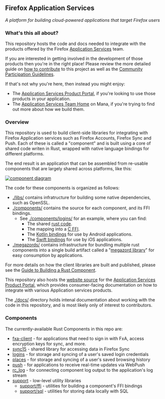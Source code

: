 ## Firefox Application Services

_A platform for building cloud-powered applications that target Firefox users_

### What's this all about?

This repository hosts the code and docs needed to integrate with the products offered by the Firefox
[Application Services](https://mana.mozilla.org/wiki/display/CLOUDSERVICES/Application+Services+Home)
team.

If you are interested in getting involved in the development of those products
then you're in the right place! Please review the more detailed guide on
[how to contribute](docs/contributing.md) to this project as well as
the [Community Participation Guidelines](https://www.mozilla.org/en-US/about/governance/policies/participation/).

If that's not why you're here, then instead you might enjoy:

* The [Application Services Product
  Portal](https://mozilla.github.io/application-services/), if you're looking to
  use those products in your application.
* The [Application Services Team Home](https://mana.mozilla.org/wiki/display/CLOUDSERVICES/Application+Services+Home)
  on Mana, if you're trying to find out more about how we build them.


### Overview

This repository is used to build client-side libraries for integrating with
Firefox Application services such as Firefox Accounts, Firefox Sync and Push.
Each of these is called a "component" and is built using a core of shared code
writen in Rust, wrapped with native language bindings for different platforms.

The end result is an application that can be assembled from re-usable components
that are largely shared across platforms, like this:

[![component diagram](https://docs.google.com/drawings/d/e/2PACX-1vTPOIIBsqvkWfecYOziEnv-hrkB9QbpZwcHyeyUB-p3-eP1w9L87vwnJMiGt-eO5r-K-XcHPl_YwjvU/pub?w=727&h=546)](https://docs.google.com/drawings/d/1WRv2AaOsutNdL8_E5UDsYg1sC6FKRJ9P0bBSoI7E19s/)

The code for these components is organized as follows:

* [./libs/](libs) contains infratructure for building some native dependencies,
  such as OpenSSL.
* [./components/](components) contains the source for each component, and its
  FFI bindings.
  * See [./components/logins/](components/logins) for an example, where you can
    find:
    * The shared [rust code](components/logins/src).
    * The mapping into a [C FFI](components/logins/ffi).
    * The [Kotlin bindings](components/logins/android) for use by Android
      applications.
    * The [Swift bindings](components/logins/ios) for use by iOS applications.
* [./megazords/](megazords) contains infrastructure for bundling multiple rust
  components into a single build artifact called a
  "[megazord library](https://github.com/mozilla/application-services/blob/master/docs/product-portal/applications/consuming-megazord-libraries.md)"
  for easy consumption by applications.

For more details on how the client libraries are built and published, please see
the [Guide to Building a Rust Component](docs/howtos/building-a-rust-component.md).

This repository also hosts the [website source](website) for the [Application
Services Product Portal](https://mozilla.github.io/application-services/), which
provides consumer-facing documentation on how to integrate with various
Application services products.

The [./docs/](docs) directory holds intenal documentation about working with the
code in this repository, and is most likely only of interest to contributors.

### Components

The currently-available Rust Components in this repo are:

* [fxa-client](components/fxa-client) - for applications that need to sign in
  with FxA, access encryption keys for sync, and more.
* [sync15](components/sync15) - shared library for accessing data in Firefox
  Sync
* [logins](components/logins) - for storage and syncing of a user's saved login
  credentials
* [places](components/places) - for storage and syncing of a user's saved
  browsing history
* [push](components/push) - for applications to receive real-time updates via
  WebPush
* [rc_log](components/rc_log) - for connecting component log output to the
  application's log stream
* [support](components/support) - low-level utility libraries
  * [support/ffi](components/support/ffi) - utilities for building a component's
    FFI bindings
  * [support/sql](components/support/sql) - utilities for storing data locally
    with SQL

